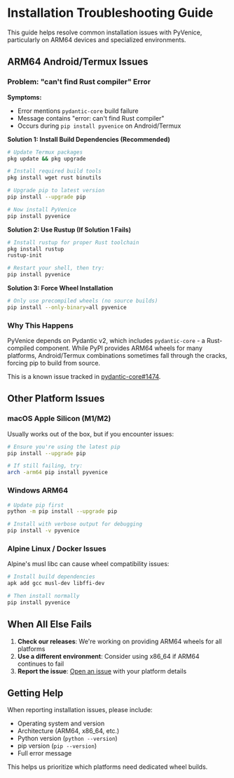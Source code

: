 # Installation Troubleshooting Guide

This guide helps resolve common installation issues with PyVenice, particularly on ARM64 devices and specialized environments.

## ARM64 Android/Termux Issues

### Problem: "can't find Rust compiler" Error

**Symptoms:**
- Error mentions `pydantic-core` build failure
- Message contains "error: can't find Rust compiler"
- Occurs during `pip install pyvenice` on Android/Termux

**Solution 1: Install Build Dependencies (Recommended)**

```bash
# Update Termux packages
pkg update && pkg upgrade

# Install required build tools
pkg install wget rust binutils

# Upgrade pip to latest version
pip install --upgrade pip

# Now install PyVenice
pip install pyvenice
```

**Solution 2: Use Rustup (If Solution 1 Fails)**

```bash
# Install rustup for proper Rust toolchain
pkg install rustup
rustup-init

# Restart your shell, then try:
pip install pyvenice
```

**Solution 3: Force Wheel Installation**

```bash
# Only use precompiled wheels (no source builds)
pip install --only-binary=all pyvenice
```

### Why This Happens

PyVenice depends on Pydantic v2, which includes `pydantic-core` - a Rust-compiled component. While PyPI provides ARM64 wheels for many platforms, Android/Termux combinations sometimes fall through the cracks, forcing pip to build from source.

This is a known issue tracked in [pydantic-core#1474](https://github.com/pydantic/pydantic-core/issues/1474).

## Other Platform Issues

### macOS Apple Silicon (M1/M2)

Usually works out of the box, but if you encounter issues:

```bash
# Ensure you're using the latest pip
pip install --upgrade pip

# If still failing, try:
arch -arm64 pip install pyvenice
```

### Windows ARM64

```bash
# Update pip first
python -m pip install --upgrade pip

# Install with verbose output for debugging
pip install -v pyvenice
```

### Alpine Linux / Docker Issues

Alpine's musl libc can cause wheel compatibility issues:

```bash
# Install build dependencies
apk add gcc musl-dev libffi-dev

# Then install normally
pip install pyvenice
```

## When All Else Fails

1. **Check our releases**: We're working on providing ARM64 wheels for all platforms
2. **Use a different environment**: Consider using x86_64 if ARM64 continues to fail
3. **Report the issue**: [Open an issue](https://github.com/TheLustriVA/PyVenice/issues) with your platform details

## Getting Help

When reporting installation issues, please include:

- Operating system and version
- Architecture (ARM64, x86_64, etc.)
- Python version (`python --version`)
- pip version (`pip --version`)
- Full error message

This helps us prioritize which platforms need dedicated wheel builds.